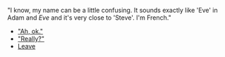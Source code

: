 "I know, my name can be a little confusing. It sounds exactly like 'Eve' in Adam and _Eve_ and it's very close to 'Steve'. I'm French."

- ["Ah, ok."](questions)
- ["Really?"](french)
- [Leave](leave)
